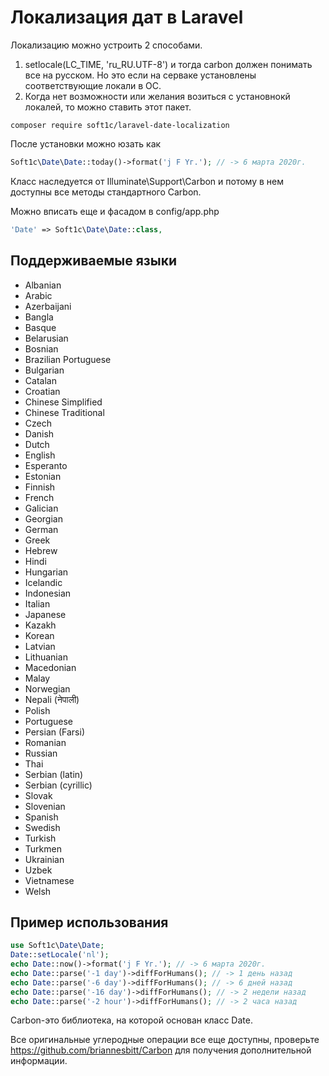 # Локализация дат в Laravel
Локализацию можно устроить 2 способами.
1) setlocale(LC_TIME, 'ru_RU.UTF-8') и тогда carbon должен понимать все на русском. Но это если на серваке установлены соответствующие локали в ОС.
2) Когда нет возможности или желания возиться с установнокй локалей, то можно ставить этот пакет.

```shell script
composer require soft1c/laravel-date-localization
```

После установки можно юзать как

```php
Soft1c\Date\Date::today()->format('j F Yг.'); // -> 6 мартa 2020г.
```

Класс наследуется от Illuminate\Support\Carbon и потому в нем доступны все методы стандартного Carbon.

Можно вписать еще и фасадом в config/app.php

```php
'Date' => Soft1c\Date\Date::class,
```

## Поддерживаемые языки
* Albanian
* Arabic
* Azerbaijani
* Bangla
* Basque
* Belarusian
* Bosnian
* Brazilian Portuguese
* Bulgarian
* Catalan
* Croatian
* Chinese Simplified
* Chinese Traditional
* Czech
* Danish
* Dutch
* English
* Esperanto
* Estonian
* Finnish
* French
* Galician
* Georgian
* German
* Greek
* Hebrew
* Hindi
* Hungarian
* Icelandic
* Indonesian
* Italian
* Japanese
* Kazakh
* Korean
* Latvian
* Lithuanian
* Macedonian
* Malay
* Norwegian
* Nepali (नेपाली)
* Polish
* Portuguese
* Persian (Farsi)
* Romanian
* Russian
* Thai
* Serbian (latin)
* Serbian (cyrillic)
* Slovak
* Slovenian
* Spanish
* Swedish
* Turkish
* Turkmen
* Ukrainian
* Uzbek
* Vietnamese
* Welsh

## Пример использования
```php
use Soft1c\Date\Date;
Date::setLocale('nl');
echo Date::now()->format('j F Yг.'); // -> 6 мартa 2020г.
echo Date::parse('-1 day')->diffForHumans(); // -> 1 день назад
echo Date::parse('-6 day')->diffForHumans(); // -> 6 дней назад
echo Date::parse('-16 day')->diffForHumans(); // -> 2 недели назад
echo Date::parse('-2 hour')->diffForHumans(); // -> 2 часа назад
```

Carbon-это библиотека, на которой основан класс Date. 

Все оригинальные углеродные операции все еще доступны, проверьте https://github.com/briannesbitt/Carbon для получения дополнительной информации.
